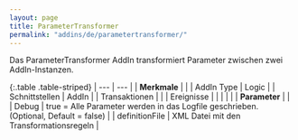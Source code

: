 ```yaml
---
layout: page
title: ParameterTransformer
permalink: "addins/de/parametertransformer/"
---
```



Das ParameterTransformer AddIn transformiert Parameter zwischen zwei AddIn-Instanzen.

{:.table .table-striped}
| --- | --- |
| __Merkmale__ | |
| AddIn Type | Logic |
| Schnittstellen | AddIn |
| Transaktionen |  |
| Ereignisse |  |
| | |
| __Parameter__ | |
| Debug | true = Alle Parameter werden in das Logfile geschrieben. (Optional, Default = false) |
| definitionFile | XML Datei mit den Transformationsregeln |



<!-- 
## Anwendungsbeispiele 

ToDo
-->

